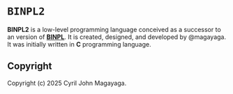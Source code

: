 # `BINPL2`

**BINPL2** is a low-level programming language conceived as a successor to an version of [**BINPL**](https://github.com/magayaga/BINPL). It is created, designed, and developed by @magayaga. It was initially written in **C** programming language.

## Copyright

Copyright (c) 2025 Cyril John Magayaga.
